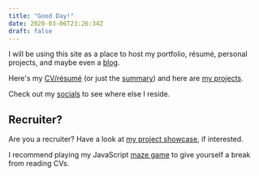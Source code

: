 ```yaml
---
title: "Good Day!"
date: 2020-03-06T23:26:34Z
draft: false
---
```


I will be using this site as a place to host my portfolio, résumé, personal
projects, and maybe even a [blog](/posts). 

Here's my [CV/résumé](/pdfs/Chris_CV_2020_For_Online.pdf) (or just the [summary](/cv)) and
here are [my projects](/showcase).

Check out my [socials](/social) to see where else I reside.

## Recruiter?

Are you a recruiter? Have a look at [my project showcase](/showcase), if interested.

I recommend playing my JavaScript [maze game](/showcase/random-maze-game/) to give yourself a 
break from reading CVs.
